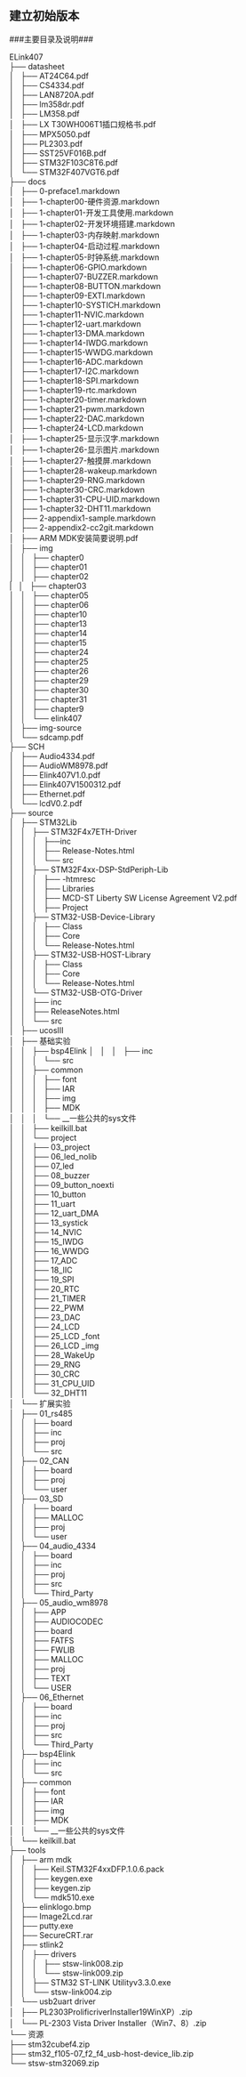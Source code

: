 ## 建立初始版本 ##
###主要目录及说明###

ELink407  
├── datasheet  
│   ├── AT24C64.pdf  
│   ├── CS4334.pdf  
│   ├── LAN8720A.pdf  
│   ├── lm358dr.pdf  
│   ├── LM358.pdf  
│   ├── LX T30WH006T1插口规格书.pdf  
│   ├── MPX5050.pdf  
│   ├── PL2303.pdf  
│   ├── SST25VF016B.pdf  
│   ├── STM32F103C8T6.pdf  
│   └── STM32F407VGT6.pdf  
├── docs  
│   ├── 0-preface1.markdown  
│   ├── 1-chapter00-硬件资源.markdown  
│   ├── 1-chapter01-开发工具使用.markdown  
│   ├── 1-chapter02-开发环境搭建.markdown  
│   ├── 1-chapter03-内存映射.markdown  
│   ├── 1-chapter04-启动过程.markdown  
│   ├── 1-chapter05-时钟系统.markdown  
│   ├── 1-chapter06-GPIO.markdown  
│   ├── 1-chapter07-BUZZER.markdown  
│   ├── 1-chapter08-BUTTON.markdown  
│   ├── 1-chapter09-EXTI.markdown  
│   ├── 1-chapter10-SYSTICH.markdown  
│   ├── 1-chapter11-NVIC.markdown  
│   ├── 1-chapter12-uart.markdown  
│   ├── 1-chapter13-DMA.markdown  
│   ├── 1-chapter14-IWDG.markdown  
│   ├── 1-chapter15-WWDG.markdown  
│   ├── 1-chapter16-ADC.markdown  
│   ├── 1-chapter17-I2C.markdown  
│   ├── 1-chapter18-SPI.markdown  
│   ├── 1-chapter19-rtc.markdown  
│   ├── 1-chapter20-timer.markdown    
│   ├── 1-chapter21-pwm.markdown  
│   ├── 1-chapter22-DAC.markdown  
│   ├── 1-chapter24-LCD.markdown  
│   ├── 1-chapter25-显示汉字.markdown    
│   ├── 1-chapter26-显示图片.markdown  
│   ├── 1-chapter27-触摸屏.markdown  
│   ├── 1-chapter28-wakeup.markdown  
│   ├── 1-chapter29-RNG.markdown  
│   ├── 1-chapter30-CRC.markdown  
│   ├── 1-chapter31-CPU-UID.markdown  
│   ├── 1-chapter32-DHT11.markdown  
│   ├── 2-appendix1-sample.markdown  
│   ├── 2-appendix2-cc2git.markdown  
│   ├── ARM MDK安装简要说明.pdf  
│   ├── img  
│   │   ├── chapter0  
│   │   ├── chapter01  
│   │   ├── chapter02   
|   │   ├── chapter03  
│   │   ├── chapter05  
│   │   ├── chapter06  
│   │   ├── chapter10  
│   │   ├── chapter13  
│   │   ├── chapter14  
│   │   ├── chapter15  
│   │   ├── chapter24  
│   │   ├── chapter25  
│   │   ├── chapter26  
│   │   ├── chapter29  
│   │   ├── chapter30  
│   │   ├── chapter31   
│   │   ├── chapter9  
│   │   └── elink407  
│   ├── img-source   
│   └── sdcamp.pdf  
├── SCH  
│   ├── Audio4334.pdf  
│   ├── AudioWM8978.pdf  
│   ├── Elink407V1.0.pdf   
│   ├── Elink407V1500312.pdf  
│   ├── Ethernet.pdf  
│   └── lcdV0.2.pdf   
├── source  
│   ├── STM32Lib  
│   │   ├── STM32F4x7ETH-Driver  
│   │   │   ├──inc  
│   │   │   ├── Release-Notes.html  
│   │   │   └── src  
│   │   ├── STM32F4xx-DSP-StdPeriph-Lib  
│   │   │   ├── -htmresc  
│   │   │   ├── Libraries   
│   │   │   ├── MCD-ST Liberty SW License Agreement V2.pdf  
│   │   │   ├── Project  
│   │   ├── STM32-USB-Device-Library   
│   │   │   ├── Class  
│   │   │   ├── Core  
│   │   │   └── Release-Notes.html  
│   │   ├── STM32-USB-HOST-Library  
│   │   │   ├── Class  
│   │   │   ├── Core  
│   │   │   └── Release-Notes.html  
│   │   └── STM32-USB-OTG-Driver  
│   │       ├── inc  
│   │       ├── ReleaseNotes.html  
│   │       └── src  
│   ├── ucosIII  
│   ├── 基础实验  
│   │   ├── bsp4Elink 
│   │   │   ├── inc  
│   │   │   └── src  
│   │   ├── common  
│   │   │   ├── font  
│   │   │   ├── IAR  
│   │   │   ├── img  
│   │   │   ├── MDK  
│   │   │   └── __一些公共的sys文件  
│   │   ├── keilkill.bat  
│   │   └── project  
│   │       ├── 03_project  
│   │       ├── 06_led_nolib  
│   │       ├── 07_led  
│   │       ├── 08_buzzer  
│   │       ├── 09_button_noexti  
│   │       ├── 10_button  
│   │       ├── 11_uart  
│   │       ├── 12_uart_DMA  
│   │       ├── 13_systick  
│   │       ├── 14_NVIC  
│   │       ├── 15_IWDG  
│   │       ├── 16_WWDG  
│   │       ├── 17_ADC  
│   │       ├── 18_IIC  
│   │       ├── 19_SPI  
│   │       ├── 20_RTC  
│   │       ├── 21_TIMER  
│   │       ├── 22_PWM  
│   │       ├── 23_DAC  
│   │       ├── 24_LCD  
│   │       ├── 25_LCD _font  
│   │       ├── 26_LCD _img  
│   │       ├── 28_WakeUp  
│   │       ├── 29_RNG  
│   │       ├── 30_CRC  
│   │       ├── 31_CPU_UID  
│   │       └── 32_DHT11  
│   └── 扩展实验  
│       ├── 01_rs485  
│       │   ├── board  
│       │   ├── inc  
│       │   ├── proj  
│       │   └── src  
│       ├── 02_CAN  
│       │   ├── board  
│       │   ├── proj  
│       │   └── user  
│       ├── 03_SD  
│       │   ├── board   
│       │   ├── MALLOC   
│       │   ├── proj  
│       │   └── user  
│       ├── 04_audio_4334  
│       │   ├── board  
│       │   ├── inc  
│       │   ├── proj  
│       │   ├── src  
│       │   └── Third_Party  
│       ├── 05_audio_wm8978  
│       │   ├── APP  
│       │   ├── AUDIOCODEC  
│       │   ├── board  
│       │   ├── FATFS  
│       │   ├── FWLIB  
│       │   ├── MALLOC  
│       │   ├── proj  
│       │   ├── TEXT  
│       │   └── USER  
│       ├── 06_Ethernet  
│       │   ├── board  
│       │   ├── inc  
│       │   ├── proj  
│       │   ├── src  
│       │   └── Third_Party  
│       ├── bsp4Elink  
│       │   ├── inc  
│       │   └── src  
│       ├── common  
│       │   ├── font  
│       │   ├── IAR  
│       │   ├── img  
│       │   ├── MDK  
│       │   └── __一些公共的sys文件  
│       └── keilkill.bat  
├── tools  
│   ├── arm mdk  
│   │   ├── Keil.STM32F4xxDFP.1.0.6.pack  
│   │   ├── keygen.exe  
│   │   ├── keygen.zip  
│   │   └── mdk510.exe   
│   ├── elinklogo.bmp   
│   ├── Image2Lcd.rar  
│   ├── putty.exe  
│   ├── SecureCRT.rar  
│   ├── stlink2  
│   │   ├── drivers  
│   │   │   ├── stsw-link008.zip  
│   │   │   └── stsw-link009.zip   
│   │   ├── STM32 ST-LINK Utilityv3.3.0.exe   
│   │   └── stsw-link004.zip  
│   └── usb2uart driver  
│       ├── PL2303ProlificriverInstaller19WinXP）.zip  
│       └── PL-2303 Vista Driver Installer（Win7、8）.zip  
└── 资源  
    ├── stm32cubef4.zip  
    ├── stm32_f105-07_f2_f4_usb-host-device_lib.zip  
    └── stsw-stm32069.zip  
